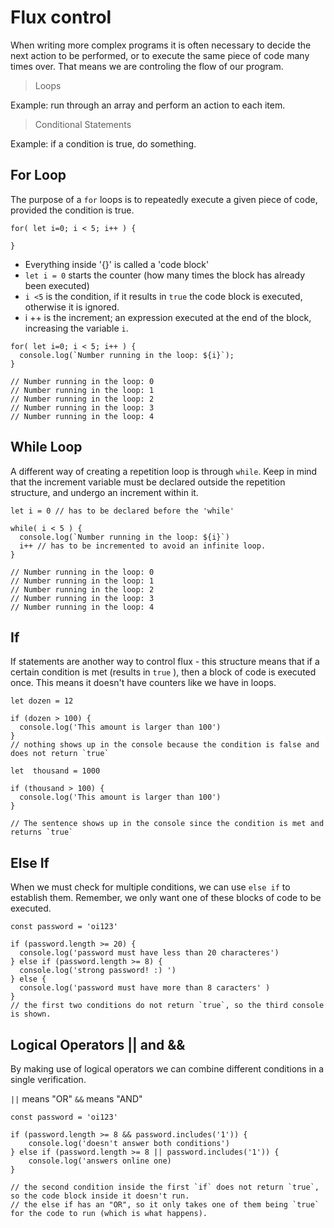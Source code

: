 # Flux control

When writing more complex programs it is often necessary to decide the next action to be performed, or to execute the same piece of code many times over. That means we are controling the flow of our program.


> Loops

Example: run through an array and perform an action to each item.

> Conditional Statements 

Example: if a condition is true, do something.

## For Loop

The purpose of a `for` loops is to repeatedly execute a given piece of code, provided the condition is true.

```
for( let i=0; i < 5; i++ ) {

}
```
* Everything inside '{}' is called a 'code block'
* `let i = 0`  starts the counter (how many times the block has already been executed)
* `i <5` is the condition, if it results in `true` the  code block is executed, otherwise it is ignored.
* i ++ is the increment; an expression executed at the end of the block, increasing the variable `i`.

```
for( let i=0; i < 5; i++ ) {
  console.log(`Number running in the loop: ${i}`);
}

// Number running in the loop: 0
// Number running in the loop: 1
// Number running in the loop: 2
// Number running in the loop: 3
// Number running in the loop: 4

```


## While Loop

A different way of creating a repetition loop is through `while`. Keep in mind that the increment variable must be declared outside the repetition structure, and undergo an increment within it.

```
let i = 0 // has to be declared before the 'while'

while( i < 5 ) {
  console.log(`Number running in the loop: ${i}`)
  i++ // has to be incremented to avoid an infinite loop.
}

// Number running in the loop: 0
// Number running in the loop: 1
// Number running in the loop: 2
// Number running in the loop: 3
// Number running in the loop: 4

```


## If

If statements are another way to control flux - this structure means that if a certain condition is met (results in `true` ), then a block of code is executed once. This means it doesn't have counters like we have in loops. 

```
let dozen = 12

if (dozen > 100) {
  console.log('This amount is larger than 100')
}
// nothing shows up in the console because the condition is false and does not return `true`

let  thousand = 1000

if (thousand > 100) {
  console.log('This amount is larger than 100')
}

// The sentence shows up in the console since the condition is met and returns `true`

```



## Else If

When we must check for multiple conditions, we can use `else if` to establish them. Remember, we only want one of these blocks of code to be executed.

```
const password = 'oi123'

if (password.length >= 20) {
  console.log('password must have less than 20 characteres')
} else if (password.length >= 8) {
  console.log('strong password! :) ')
} else {
  console.log('password must have more than 8 caracters' )
}
// the first two conditions do not return `true`, so the third console is shown.

```
## Logical Operators || and &&

By making use of logical operators we can combine different conditions in a single verification.

`||` means "OR"
`&&` means "AND"

```
const password = 'oi123'

if (password.length >= 8 && password.includes('1')) {
    console.log('doesn't answer both conditions')
} else if (password.length >= 8 || password.includes('1')) {
    console.log('answers online one)
}

// the second condition inside the first `if` does not return `true`, so the code block inside it doesn't run. 
// the else if has an "OR", so it only takes one of them being `true` for the code to run (which is what happens).

```